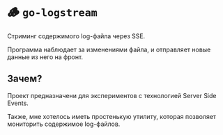 # 🪵 `go-logstream`

Стриминг содержимого log-файла через SSE.

Программа наблюдает за изменениями файла, и отправляет новые данные из него на фронт.

## Зачем?

Проект предназначени для экспериментов с технологией Server Side Events.

Также, мне хотелось иметь простенькую утилиту, которая позволяет мониторить содержимое log-файлов.
